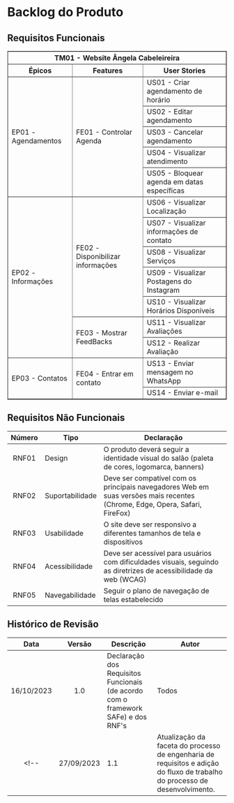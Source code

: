 # Backlog do Produto

## Requisitos Funcionais

<table border=1>
    <col span=3>
    <thead>
        <th colspan="3" align="center">TM01 - Website Ângela Cabeleireira</th>
    </thead>
    <thead>
        <th>Épicos</th>
        <th>Features</th>
        <th>User Stories</th>
    </thead>
    <!-- ÉPICO 01 -->
    <tr>
        <td rowspan=5>EP01 - Agendamentos</td>
        <td rowspan=5>FE01 - Controlar Agenda</td>
        <td>US01 - Criar agendamento de horário</td>
    </tr>
    <tr>
        <td>US02 - Editar agendamento</td>
    </tr>
    <tr>
        <td>US03 - Cancelar agendamento</td>
    </tr>
    <tr>
        <td>US04 - Visualizar atendimento</td>
    </tr>
    <tr>
        <td>US05 - Bloquear agenda em datas específicas</td>
    </tr>
    <!-- ÉPICO 02 -->
    <tr>
        <td rowspan=7>EP02 - Informações</td>
        <td rowspan=5>FE02 - Disponibilizar informações</td>
        <td>US06 - Visualizar Localização</td>
    </tr>
    <tr>
        <td>US07 - Visualizar informações de contato</td>
    </tr>
    <tr>
        <td>US08 - Visualizar Serviços</td>
    </tr>
    <tr>
        <td>US09 - Visualizar Postagens do Instagram</td>
    </tr>
    <tr>
        <td>US10 - Visualizar Horários Disponíveis</td>
    </tr>
    <tr>
        <td rowspan=2>FE03 - Mostrar FeedBacks</td>
        <td>US11 - Visualizar Avaliações</td>
    </tr>
    <tr>
        <td>US12 - Realizar Avaliação</td>
    </tr>
    <!-- ÉPICO 03 -->
    <tr>
        <td rowspan=2>EP03 - Contatos</td>
        <td rowspan=2>FE04 - Entrar em contato</td>
        <td>US13 - Enviar mensagem no WhatsApp</td>
    </tr>
    <tr>
        <td>US14 - Enviar e-mail</td>
    </tr>
</table>

<!-- ## Declarações de Histórias de Usuário (US) e critérios de aceitação

TODO: Quando tivermos CA's definidos, adicionar nova coluna para declará-los aqui

| Número | Título | Declaração | 
| :----: | ------ | ---------- |
| US01 | Agendar horários de atendimento | Como cliente do salão, quero agendar horários de atendimento no site |
| US02 | Escolher datas e horários | Como cliente do salão, quero poder escolher datas e horários de agendamento |
| US03 | Confirmação do agendamento | Como cliente, quero receber confirmação do agendamento por e-mail |
| US04 | Gerenciar horários disponíveis | Como dona do salão, quero poder gerenciar quais horários estarão disponíveis |
| US05 | Cancelar agendamentos | Como dona do salão, quero poder cancelar agendamentos reservados |
| US06 | Visualizar localização | Como cliente do salão, quero encontrar a localização e endereço do salão a partir do Google Maps |
| US07 | Visualizar informações de contato | Como cliente, quero encontrar informações de contato (telefone, e-mail etc.) do salão no site |
| US08 | Ligar/enviar e-mail | Como cliente, quero conseguir clicar/tocar no número ou no e-mail e ser redirecionado para o serviço equivalente (telefone ou app de e-mail) |
| US09 | Visualizar serviços | Como cliente, quero que seja mostrado que tipo de serviços o salão oferece |
| US10 | Visualizar avaliações | Como cliente, quero poder ver as avaliações que o salão tem no Google, para ter um indicativo de satisfação de outros clientes |
| US11 | Visualizar fotos dos serviços | Como cliente, quero conseguir ver no site imagens de serviços realizados pelo salão |
| US12 | Atualizar fotos dos serviços | Como dona do salão, quero que as imagens dos serviços realizados pelo salão sejam atualizadas automaticamente conforme postadas no instagram do salão | -->

## Requisitos Não Funcionais

| Número | Tipo            | Declaração |
| :----: | --------------- | ---------- |
| RNF01  | Design          | O produto deverá seguir a identidade visual do salão (paleta de cores, logomarca, banners) |
| RNF02  | Suportabilidade | Deve ser compatível com os principais navegadores Web em suas versões mais recentes (Chrome, Edge, Opera, Safari, FireFox) |
| RNF03  | Usabilidade     | O site deve ser responsivo a diferentes tamanhos de tela e dispositivos |
| RNF04  | Acessibilidade  | Deve ser acessível para usuários com dificuldades visuais, seguindo as diretrizes de acessibilidade da web (WCAG) |
| RNF05  | Navegabilidade  | Seguir o plano de navegação de telas estabelecido |

## Histórico de Revisão

| Data       | Versão |                                                          Descrição                                                            |    Autor     |
| :--------: | :----: | ----------------------------------------------------------------------------------------------------------------------------- | ------------ |
| 16/10/2023 | 1.0    | Declaração dos Requisitos Funcionais (de acordo com o framework SAFe) e dos RNF's                                             | Todos        |
<!-- | 27/09/2023 | 1.1    | Atualização da faceta do processo de engenharia de requisitos e adição do fluxo de trabalho do processo de desenvolvimento.   |     | -->